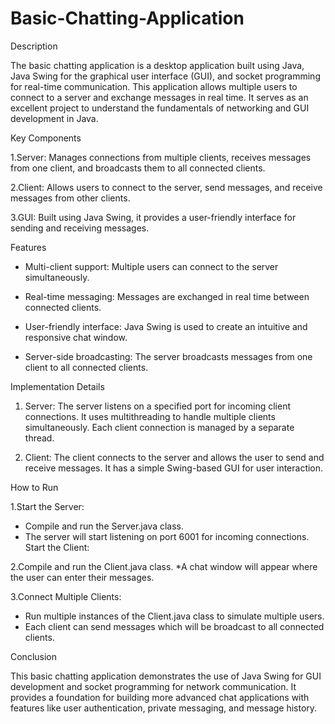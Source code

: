 # Basic-Chatting-Application

Description

The basic chatting application is a desktop application built using Java, Java Swing for the graphical user interface (GUI), and socket programming for real-time communication. This application allows multiple users to connect to a server and exchange messages in real time. It serves as an excellent project to understand the fundamentals of networking and GUI development in Java.

Key Components

1.Server: Manages connections from multiple clients, receives messages from one client, and 
  broadcasts them to all connected clients.

2.Client: Allows users to connect to the server, send messages, and receive messages from other 
  clients.

3.GUI: Built using Java Swing, it provides a user-friendly interface for sending and receiving 
  messages.

Features

* Multi-client support: Multiple users can connect to the server simultaneously.
  
* Real-time messaging: Messages are exchanged in real time between connected clients.
* User-friendly interface: Java Swing is used to create an intuitive and responsive chat window.
  
* Server-side broadcasting: The server broadcasts messages from one client to all connected clients.
  
Implementation Details

1. Server:
The server listens on a specified port for incoming client connections. It uses multithreading to handle multiple clients simultaneously. Each client connection is managed by a separate thread.

2. Client:
The client connects to the server and allows the user to send and receive messages. It has a simple Swing-based GUI for user interaction.

How to Run

1.Start the Server:
  * Compile and run the Server.java class.
  * The server will start listening on port 6001 for incoming connections.
    Start the Client:

2.Compile and run the Client.java class.
  *A chat window will appear where the user can enter their messages.
  
3.Connect Multiple Clients:
  * Run multiple instances of the Client.java class to simulate multiple users.
  * Each client can send messages which will be broadcast to all connected clients.
    
Conclusion

This basic chatting application demonstrates the use of Java Swing for GUI development and socket programming for network communication. It provides a foundation for building more advanced chat applications with features like user authentication, private messaging, and message history.
